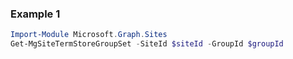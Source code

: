 ### Example 1
```powershell
Import-Module Microsoft.Graph.Sites
Get-MgSiteTermStoreGroupSet -SiteId $siteId -GroupId $groupId
```
